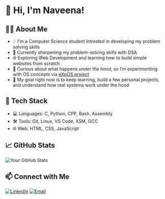 # 👋 Hi, I'm Naveena!

## 🧑‍💻 About Me
- 💡 I'm a Computer Science student intrested in developing my problem solving skills
- 🧠 Currently sharpening my problem-solving skills with DSA
- 🌐 Exploring Web Development and learning how to build simple websites from scratch
- 🧵 Curious about what happens *under the hood*, so I’m experimenting with OS concepts via [eXpOS project](https://exposnitc.github.io/)
- 🎯 My goal right now is to keep learning, build a few personal projects, and understand how real systems work under the hood
## 🔧 Tech Stack
- 💻 Languages: C, Python, CPP, Bash, Assembly
- 🛠️ Tools: Git, Linux, VS Code, XSM, GCC
- 🌐 Web: HTML, CSS, JavaScript

## 📈 GitHub Stats
![Your GitHub Stats](https://github-readme-stats.vercel.app/api?username=Najo-ukwho&show_icons=true&theme=tokyonight)

## 📫 Connect with Me
[![LinkedIn](https://img.shields.io/badge/LinkedIn-blue?style=flat&logo=linkedin)](www.linkedin.com/in/naveena-johnson-2578272b7)
[![Email](https://img.shields.io/badge/Email-D14836?style=flat&logo=gmail&logoColor=white)](mailto:naveenamj2005@gmail.com)
